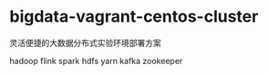 # bigdata-vagrant-centos-cluster
灵活便捷的大数据分布式实验环境部署方案

hadoop
flink
spark
hdfs
yarn
kafka
zookeeper

